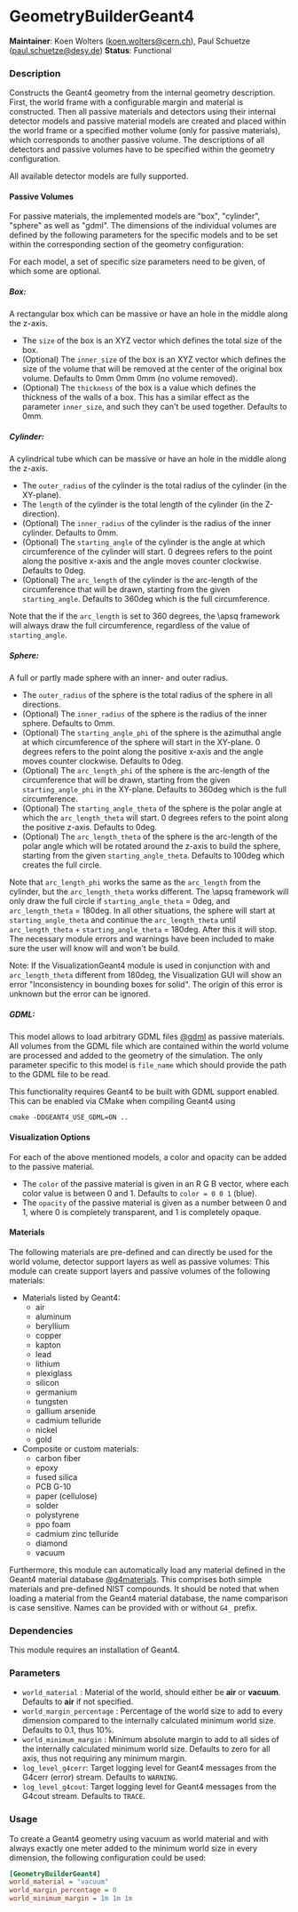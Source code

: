 <!--
SPDX-FileCopyrightText: 2017-2022 CERN and the Allpix Squared authors
SPDX-License-Identifier: CC-BY-4.0
-->

# GeometryBuilderGeant4
**Maintainer**: Koen Wolters (<koen.wolters@cern.ch>), Paul Schuetze (<paul.schuetze@desy.de>)
**Status**: Functional  

### Description
Constructs the Geant4 geometry from the internal geometry description.
First, the world frame with a configurable margin and material is constructed.
Then all passive materials and detectors using their internal detector models and passive material models are created and placed within the world frame or a specified mother volume (only for passive materials), which corresponds to another passive volume.
The descriptions of all detectors and passive volumes have to be specified within the geometry configuration.

All available detector models are fully supported.

#### Passive Volumes

For passive materials, the implemented models are "box", "cylinder", "sphere" as well as "gdml".
The dimensions of the individual volumes are defined by the following parameters for the specific models and to be set within the corresponding section of the geometry configuration:

For each model, a set of specific size parameters need to be given, of which some are optional.

##### Box:
A rectangular box which can be massive or have an hole in the middle along the z-axis.

* The `size` of the box is an XYZ vector which defines the total size of the box.
* (Optional) The `inner_size` of the box is an XYZ vector which defines the size of the volume that will be removed at the center of the original box volume. Defaults to 0mm 0mm 0mm (no volume removed).
* (Optional) The `thickness` of the box is a value which defines the thickness of the walls of a box. This has a similar effect as the parameter `inner_size`, and such they can't be used together. Defaults to 0mm.

##### Cylinder:
A cylindrical tube which can be massive or have an hole in the middle along the z-axis.

* The `outer_radius` of the cylinder is the total radius of the cylinder (in the XY-plane).
* The `length` of the cylinder is the total length of the cylinder (in the Z-direction).
* (Optional) The `inner_radius` of the cylinder is the radius of the inner cylinder. Defaults to 0mm.
* (Optional) The `starting_angle` of the cylinder is the angle at which circumference of the cylinder will start. 0 degrees refers to the point along the positive x-axis and the angle moves counter clockwise. Defaults to 0deg.
* (Optional) The `arc_length` of the cylinder is the arc-length of the circumference that will be drawn, starting from the given `starting_angle`. Defaults to 360deg which is the full circumference.

Note that the if the `arc_length` is set to 360 degrees, the \apsq framework will always draw the full circumference, regardless of the value of `starting_angle`.

##### Sphere:
A full or partly made sphere with an inner- and outer radius.

* The `outer_radius` of the sphere is the total radius of the sphere in all directions.
* (Optional) The `inner_radius` of the sphere is the radius of the inner sphere. Defaults to 0mm.
* (Optional) The `starting_angle_phi` of the sphere is the azimuthal angle at which circumference of the sphere will start in the XY-plane. 0 degrees refers to the point along the positive x-axis and the angle moves counter clockwise. Defaults to 0deg.
* (Optional) The `arc_length_phi` of the sphere is the arc-length of the circumference that will be drawn, starting from the given `starting_angle_phi` in the XY-plane. Defaults to 360deg which is the full circumference.
* (Optional) The `starting_angle_theta` of the sphere is the polar angle at which the `arc_length_theta` will start. 0 degrees refers to the point along the positive z-axis. Defaults to 0deg.
* (Optional) The `arc_length_theta` of the sphere is the arc-length of the polar angle which will be rotated around the z-axis to build the sphere, starting from the given `starting_angle_theta`. Defaults to 100deg which creates the full circle.

Note that `arc_length_phi` works the same as the `arc_length` from the cylinder, but the `arc_length_theta` works different.
The \apsq framework will only draw the full circle if `starting_angle_theta` = 0deg, and `arc_length_theta` = 180deg.
In all other situations, the sphere will start at `starting_angle_theta` and continue the `arc_length_theta` until `arc_length_theta` + `starting_angle_theta` = 180deg. After this it will stop.
The necessary module errors and warnings have been included to make sure the user will know will and won't be build.

Note: If the VisualizationGeant4 module is used in conjunction with and `arc_length_theta` different from 180deg, the Visualization GUI will show an error "Inconsistency in bounding boxes for solid". The origin of this error is unknown but the error can be ignored.

##### GDML:
This model allows to load arbitrary GDML files [@gdml] as passive materials. All volumes from the GDML file which are contained within the world volume are processed and added to the geometry of the simulation.
The only parameter specific to this model is `file_name` which should provide the path to the GDML file to be read.

This functionality requires Geant4 to be built with GDML support enabled. This can be enabled via CMake when compiling Geant4 using

```
cmake -DDGEANT4_USE_GDML=ON ..
```

#### Visualization Options

For each of the above mentioned models, a color and opacity can be added to the passive material.

* The `color` of the passive material is given in an R G B vector, where each color value is between 0 and 1. Defaults to `color = 0 0 1` (blue).
* The `opacity` of the passive material is given as a number between 0 and 1, where 0 is completely transparent, and 1 is completely opaque.


#### Materials

The following materials are pre-defined and can directly be used for the world volume, detector support layers as well as passive volumes:
This module can create support layers and passive volumes of the following materials:

* Materials listed by Geant4:
    * air
    * aluminum
    * beryllium
    * copper
    * kapton
    * lead
    * lithium
    * plexiglass
    * silicon
    * germanium
    * tungsten
    * gallium arsenide
    * cadmium telluride
    * nickel
    * gold
* Composite or custom materials:
    * carbon fiber
    * epoxy
    * fused silica
    * PCB G-10
    * paper (cellulose)
    * solder
    * polystyrene
    * ppo foam
    * cadmium zinc telluride
    * diamond
    * vacuum

Furthermore, this module can automatically load any material defined in the Geant4 material database [@g4materials]. This comprises both simple materials and pre-defined NIST compounds.
It should be noted that when loading a material from the Geant4 material database, the name comparison is case sensitive. Names can be provided with or without `G4_` prefix.

### Dependencies

This module requires an installation of Geant4.

### Parameters
* `world_material` : Material of the world, should either be **air** or **vacuum**. Defaults to **air** if not specified.
* `world_margin_percentage` : Percentage of the world size to add to every dimension compared to the internally calculated minimum world size. Defaults to 0.1, thus 10%.
* `world_minimum_margin` : Minimum absolute margin to add to all sides of the internally calculated minimum world size. Defaults to zero for all axis, thus not requiring any minimum margin.
* `log_level_g4cerr`: Target logging level for Geant4 messages from the G4cerr (error) stream. Defaults to `WARNING`.
* `log_level_g4cout`: Target logging level for Geant4 messages from the G4cout stream. Defaults to `TRACE`.

### Usage
To create a Geant4 geometry using vacuum as world material and with always exactly one meter added to the minimum world size in every dimension, the following configuration could be used:

```ini
[GeometryBuilderGeant4]
world_material = "vacuum"
world_margin_percentage = 0
world_minimum_margin = 1m 1m 1m
```

[@g4materials]: https://geant4-userdoc.web.cern.ch/UsersGuides/ForApplicationDeveloper/html/Appendix/materialNames.html
[@gdml]: https://gdml.web.cern.ch/GDML/

